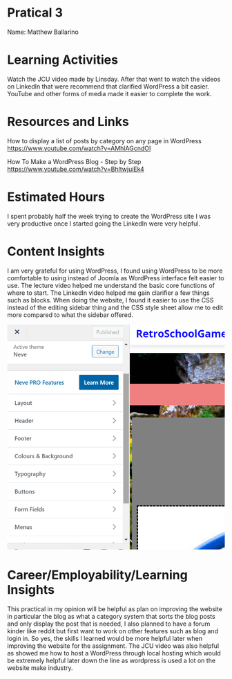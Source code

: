 # Pratical 3 
Name: Matthew Ballarino

# Learning Activities

Watch the JCU video made by Linsday. After that went to watch the videos on LinkedIn that were recommend that clarified WordPress a bit easier. YouTube and other forms of media made it easier to complete the work.  

# Resources and Links

How to display a list of posts by category on any page in WordPress
https://www.youtube.com/watch?v=AMhlAGcndOI 

How To Make a WordPress Blog - Step by Step
https://www.youtube.com/watch?v=BhltwjuiEk4


# Estimated Hours

I spent probably half the week trying to create the WordPress site I was very productive once I started going the LinkedIn were very helpful.

# Content Insights

I am very grateful for using WordPress, I found using WordPress to be more comfortable to using instead of Joomla as WordPress interface felt easier to use. The lecture video helped me understand the basic core functions of where to start. The LinkedIn video helped me gain clarifier a few things such as blocks. When doing the website, I found it easier to use the CSS instead of the editing sidebar thing and the CSS style sheet allow me to edit more compared to what the sidebar offered. 

<img src="neve_bar.png" alt="" class="this">


# Career/Employability/Learning Insights
This practical in my opinion will be helpful as plan on improving the website in particular the blog as what a category system that sorts the blog posts and only display the post that is needed, I also planned to have a forum kinder like reddit but first want to work on other features such as blog and login in. So yes, the skills I learned would be more helpful later when improving the website for the assignment.
The JCU video was also helpful as showed me how to host a WordPress through local hosting which would be extremely helpful later down the line as wordpress is used a lot on the website make industry. 


